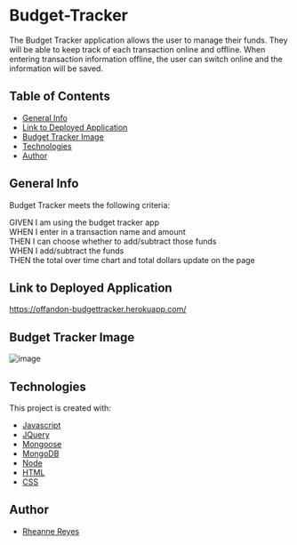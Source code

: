 # Budget-Tracker

The Budget Tracker application allows the user to manage their funds. They will be able to keep track of each transaction online and offline. When entering transaction information offline, the user can switch online and the information will be saved.

## Table of Contents

- [General Info](#general-info)
- [Link to Deployed Application](#link-to-deployed-application)
- [Budget Tracker Image](#budget-tracker-image)
- [Technologies](#technologies)
- [Author](#author)

## General Info

Budget Tracker meets the following criteria:

  GIVEN I am using the budget tracker app <br />
  WHEN I enter in a transaction name and amount <br />
  THEN I can choose whether to add/subtract those funds <br />
  WHEN I add/subtract the funds <br />
  THEN the total over time chart and total dollars update on the page <br />

## Link to Deployed Application

https://offandon-budgettracker.herokuapp.com/

## Budget Tracker Image
![image](https://user-images.githubusercontent.com/71292617/116773706-e0559780-aa0b-11eb-857e-00184c3c2656.png)

## Technologies

This project is created with:

- [Javascript](https://javascript.com/)
- [JQuery](https://jquery.com/)
- [Mongoose](https://mongoosejs.com/)
- [MongoDB](https://www.mongodb.com/)
- [Node](https://www.nodesoftware.com/?gclid=Cj0KCQiA7NKBBhDBARIsAHbXCB6tjiRB0Swb6tW761XCKEBqzP7vkz6NTptfe23zj-wRIt9y4L5XD7IaAtdREALw_wcB)
- [HTML](https://html.com/)
- [CSS](https://www.w3.org/Style/CSS/Overview.en.html)

## Author
- [Rheanne Reyes](https://github.com/rheannemr)
